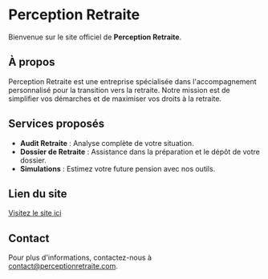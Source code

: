 # Perception Retraite

Bienvenue sur le site officiel de **Perception Retraite**.

## À propos
Perception Retraite est une entreprise spécialisée dans l'accompagnement personnalisé pour la transition vers la retraite. Notre mission est de simplifier vos démarches et de maximiser vos droits à la retraite.

## Services proposés
- **Audit Retraite** : Analyse complète de votre situation.
- **Dossier de Retraite** : Assistance dans la préparation et le dépôt de votre dossier.
- **Simulations** : Estimez votre future pension avec nos outils.


## Lien du site
[Visitez le site ici](https://<votre-utilisateur>.github.io/<nom-du-repository>/)

## Contact
Pour plus d'informations, contactez-nous à [contact@perceptionretraite.com](mailto:contact@perceptionretraite.com).
